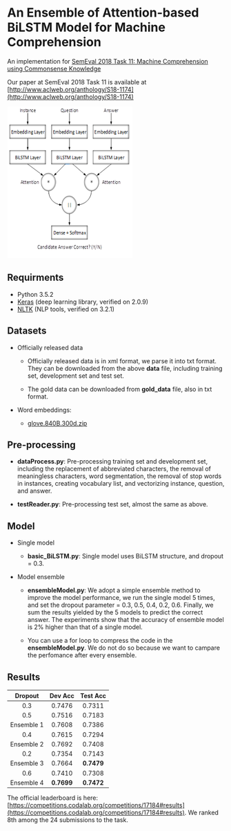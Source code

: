# An Ensemble of Attention-based BiLSTM Model for Machine Comprehension
An implementation for [SemEval 2018 Task 11: Machine Comprehension using Commonsense Knowledge](https://competitions.codalab.org/competitions/17184)

Our paper at SemEval 2018 Task 11 is available at [http://www.aclweb.org/anthology/S18-1174](http://www.aclweb.org/anthology/S18-1174)

![model](https://github.com/Deep1994/An-Ensemble-of-Attention-based-BiLSTM-Model-for-Machine-Comprehension/raw/master/img/model.png)

## Requirments

+ Python 3.5.2
+ [Keras](http://keras-cn.readthedocs.io/en/latest/) (deep learning library, verified on 2.0.9)
+ [NLTK](http://www.nltk.org/) (NLP tools, verified on 3.2.1)

## Datasets

+ Officially released data

	+ Officially released data is in xml format, we parse it into txt format. They can be downloaded from the above **data** file, including training set, development set and test set.

	+ The gold data can be downloaded from **gold_data** file, also in txt format.

+ Word embeddings:
	+ [glove.840B.300d.zip](http://nlp.stanford.edu/data/glove.840B.300d.zip)

## Pre-processing

+ **dataProcess.py**: Pre-processing training set and development set, including the replacement of abbreviated characters, the removal of meaningless characters, word segmentation, the removal of stop words in instances, creating vocabulary list, and vectorizing instance, question, and answer.

+ **testReader.py**: Pre-processing test set, almost the same as above.

## Model

+ Single model

	+ **basic_BiLSTM.py**: Single model uses BiLSTM structure, and dropout = 0.3.

+ Model ensemble

	+ **ensembleModel.py**: We adopt a simple ensemble method to improve the model performance, we run the single model 5 times, and set the dropout parameter = 0.3, 0.5, 0.4, 0.2, 0.6. Finally, we sum the results yielded by the 5 models to predict the correct answer. The experiments show that the accuracy of ensemble model is 2% higher than that of a single model.

	+ You can use a for loop to compress the code in the **ensembleModel.py**. We do not do so because we want to campare the perfomance after every ensemble.

## Results

| Dropout        | Dev Acc       | Test Acc      | 
| :-----------:  | :-----------: | :-----------: |    
| 0.3            |    0.7476     |     0.7311    |
| 0.5            |    0.7516     |     0.7183    |
| Ensemble 1     |    0.7608     |     0.7386    |
| 0.4            |    0.7615     |     0.7294    |
| Ensemble 2     |    0.7692     |     0.7408    |
| 0.2            |    0.7354     |     0.7143    |
| Ensemble 3     |    0.7664     |   **0.7479**  |
| 0.6            |    0.7410     |     0.7308    |
| Ensemble 4     |  **0.7699**   |   **0.7472**  |

The official leaderboard is here: [https://competitions.codalab.org/competitions/17184#results](https://competitions.codalab.org/competitions/17184#results). We ranked 8th among the 24 submissions to the task.
